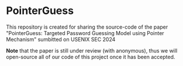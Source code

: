 # PointerGuess
This repository is created for sharing the source-code of the paper "PointerGuess: Targeted Password Guessing Model using Pointer Mechanism" sumbitted on USENIX SEC 2024

**Note** that the paper is still under review (with anonymous), thus we will open-source all of our code of this project once it has been accepted.
